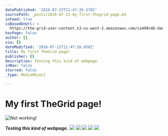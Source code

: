 ```yaml
---
datePublished: '2016-07-22T11:47:26.570Z'
sourcePath: _posts/2016-07-22-my-first-thegrid-page.md
inFeed: true
isBasedOnUrl: >-
  https://the-grid-user-content.s3-us-west-2.amazonaws.com/ca499c4b-dae0-48a6-9245-9a472c2f3829.jpg
hasPage: false
author: []
via: {}
dateModified: '2016-07-22T11:47:26.050Z'
title: My first TheGrid page!
publisher: {}
description: Testing this kind of webpage.
inNav: false
starred: false
_type: MediaObject

---
```

# My first TheGrid page!
![Not working!](https://the-grid-user-content.s3-us-west-2.amazonaws.com/ca499c4b-dae0-48a6-9245-9a472c2f3829.jpg)

_**Testing this kind of webpage.**_
![](https://the-grid-user-content.s3-us-west-2.amazonaws.com/f32ddaf1-91fd-4b9d-9cf8-74b4149b4b4d.jpg)
![](https://the-grid-user-content.s3-us-west-2.amazonaws.com/c1849eea-389a-47f4-a50f-683a9bf47f6e.jpg)
![](https://the-grid-user-content.s3-us-west-2.amazonaws.com/bb82b446-0302-4af2-9f31-5501271638e5.jpg)
![](https://the-grid-user-content.s3-us-west-2.amazonaws.com/6391ea2b-4206-42d2-8be5-3b43634fb1f7.jpg)
![](https://the-grid-user-content.s3-us-west-2.amazonaws.com/699a8a08-81f8-4879-84cf-a691d9081cee.jpg)